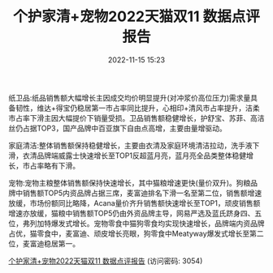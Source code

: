 ﻿---
title: 个护家清+宠物2022天猫双11 数据点评报告
date: 2022-11-15 15:23
tags:
- 轻工消费
updated: 1970-01-01 08:00:00
---

纸卫品:纸品销售额大幅增长主因成交均价明显提升(对冲浆价高位压力)需求量具备韧性，维达+得宝仍稳居第一市占率同比提升，心相印+清风市占率提升，洁柔市占率下滑主因大幅提价下销量受损。卫品销售额稳健增长，护舒宝、苏菲、高洁丝仍占据TOP3，国产品牌中百亚旗下自由点高增，主要由量增驱动。

家庭清洁:整体销售额保持稳健增长，主要由衣清及家庭环境清洁拉动，洗手液下滑，衣清品牌端威露士快速增长至TOP1反超蓝月亮，蓝月亮全品类整体稳健增长，市占率略有下滑。
<!-- more -->
宠物:宠物主粮整体销售额保持快速增长，其中猫粮增速更快(量价双升)。狗粮品牌中销售额TOP5内资品牌占据三席，麦富迪排名下滑一名至第二位，销售额增速放缓，市场份额同比略降，Acana量价齐升销售额快速增长至TOP1，顽皮销售额增速亦放缓，猫粮中销售额TOP5仍由外资品牌主导，网易严选及蓝氏跻身四、五位，弗列加特爆发式增长。宠物零食中猫狗零食均实现快速增长，品牌端内资品牌占优，猫零食中，麦富迪、顽皮增长亮眼，狗零食中Meatyway爆发式增长至第二位，麦富迪稳居第一。

[个护家清+宠物2022天猫双11 数据点评报告](https://url12.ctfile.com/f/3948612-723796096-f8d09e?p=3054)
(访问密码: 3054)
